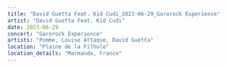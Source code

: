 ```yaml
---
title: "David Guetta Feat. Kid Cudi_2023-06-29_Garorock Experience"
artist: "David Guetta Feat. Kid Cudi"
date: 2023-06-29
concert: "Garorock Experience"
artists: "Pomme, Louise Attaque, David Guetta"
location: "Plaine de la Filhole"
location_details: "Marmande, France"
---
```

